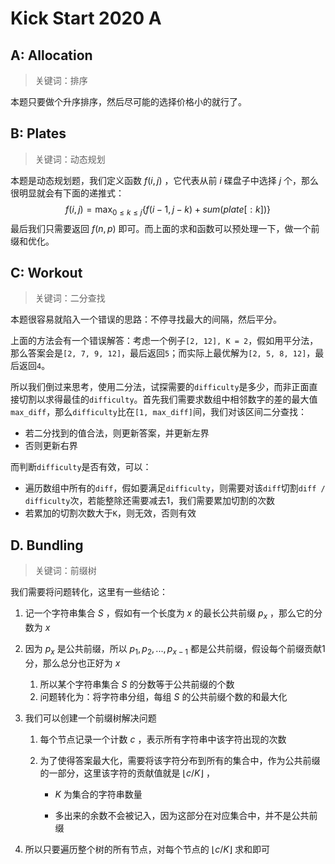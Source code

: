 # Kick Start 2020 A

## A: Allocation

> 关键词：排序

本题只要做个升序排序，然后尽可能的选择价格小的就行了。

## B: Plates

> 关键词：动态规划

本题是动态规划题，我们定义函数 $f(i, j)$ ，它代表从前 $i$ 碟盘子中选择 $j$ 个，那么很明显就会有下面的递推式：
$$
f(i, j) = \max_{0 \le k \le j}{\{f(i-1,j-k) + sum(plate[:k])\}}
$$
最后我们只需要返回 $f(n,p)$ 即可。而上面的求和函数可以预处理一下，做一个前缀和优化。

## C: Workout

> 关键词：二分查找

本题很容易就陷入一个错误的思路：不停寻找最大的间隔，然后平分。

上面的方法会有一个错误解答：考虑一个例子`[2, 12], K = 2`，假如用平分法，那么答案会是`[2, 7, 9, 12]`，最后返回`5`；而实际上最优解为`[2, 5, 8, 12]`，最后返回`4`。

所以我们倒过来思考，使用二分法，试探需要的`difficulty`是多少，而非正面直接切割以求得最佳的`difficulty`。首先我们需要求数组中相邻数字的差的最大值`max_diff`，那么`difficulty`比在`[1, max_diff]`间，我们对该区间二分查找：

- 若二分找到的值合法，则更新答案，并更新左界
- 否则更新右界

而判断`difficulty`是否有效，可以：

- 遍历数组中所有的`diff`，假如要满足`difficulty`，则需要对该`diff`切割`diff / difficulty`次，若能整除还需要减去1，我们需要累加切割的次数
- 若累加的切割次数大于`K`，则无效，否则有效

## D. Bundling

> 关键词：前缀树

我们需要将问题转化，这里有一些结论：

1. 记一个字符串集合 $S$ ，假如有一个长度为 $x$ 的最长公共前缀 $p_x$ ，那么它的分数为 $x$ 

2. 因为 $p_x$ 是公共前缀，所以 $p_1, p_2, ..., p_{x-1}$ 都是公共前缀，假设每个前缀贡献1分，那么总分也正好为 $x$ 

   1. 所以某个字符串集合 $S$ 的分数等于公共前缀的个数
   2. 问题转化为：将字符串分组，每组 $S$ 的公共前缀个数的和最大化

3. 我们可以创建一个前缀树解决问题

   1. 每个节点记录一个计数 $c$ ，表示所有字符串中该字符出现的次数

   2. 为了使得答案最大化，需要将该字符分布到所有的集合中，作为公共前缀的一部分，这里该字符的贡献值就是 $\lfloor c/K \rfloor$ ，

      - $K$ 为集合的字符串数量

      - 多出来的余数不会被记入，因为这部分在对应集合中，并不是公共前缀

4. 所以只要遍历整个树的所有节点，对每个节点的 $\lfloor c/K \rfloor$ 求和即可
